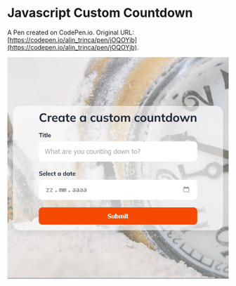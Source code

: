 # Javascript Custom Countdown

A Pen created on CodePen.io. Original URL: [https://codepen.io/alin_trinca/pen/jOQOYjb](https://codepen.io/alin_trinca/pen/jOQOYjb).

![Javascript Custom Countdown Screenshot](javascript-custom-countdown.jpg)
